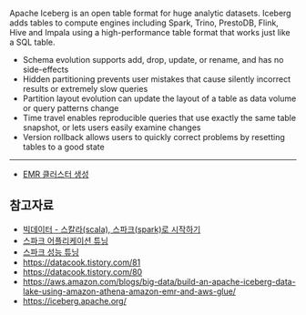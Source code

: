 Apache Iceberg is an open table format for huge analytic datasets.
Iceberg adds tables to compute engines including Spark, Trino, PrestoDB, Flink, Hive and Impala using a high-performance table format that works just like a SQL table.

* Schema evolution supports add, drop, update, or rename, and has no side-effects
* Hidden partitioning prevents user mistakes that cause silently incorrect results or extremely slow queries
* Partition layout evolution can update the layout of a table as data volume or query patterns change
* Time travel enables reproducible queries that use exactly the same table snapshot, or lets users easily examine changes
* Version rollback allows users to quickly correct problems by resetting tables to a good state

------------

* [EMR 클러스터 생성](https://github.com/gnosia93/iceberg-on-aws/blob/main/tutorial/emr-create.md)



## 참고자료 ##
* [빅데이터 - 스칼라(scala), 스파크(spark)로 시작하기](https://wikidocs.net/book/2350)
* [스파크 어플리케이션 튜닝](http://kysepark.blogspot.com/2016/04/how-to-tune-your-apache-spark-jobs-part.html)
* [스파크 성능 튜닝](https://pizzathief.oopy.io/dealing-with-spark-data-skew)
* https://datacook.tistory.com/81
* https://datacook.tistory.com/80
* https://aws.amazon.com/blogs/big-data/build-an-apache-iceberg-data-lake-using-amazon-athena-amazon-emr-and-aws-glue/
* https://iceberg.apache.org/
